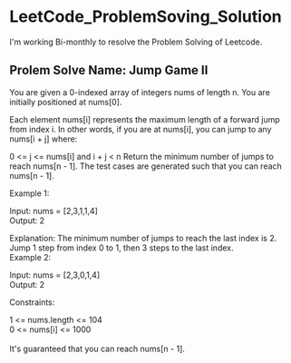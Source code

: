 # LeetCode_ProblemSoving_Solution
I'm working Bi-monthly to resolve the Problem Solving of Leetcode. 

## Prolem Solve Name: Jump Game II

You are given a 0-indexed array of integers nums of length n. You are initially positioned at nums[0].

Each element nums[i] represents the maximum length of a forward jump from index i. In other words, if you are at nums[i], you can jump to any nums[i + j] where:

0 <= j <= nums[i] and
i + j < n
Return the minimum number of jumps to reach nums[n - 1]. The test cases are generated such that you can reach nums[n - 1].

 

Example 1:

Input: nums = [2,3,1,1,4]
<br />Output: 2

Explanation: The minimum number of jumps to reach the last index is 2. Jump 1 step from index 0 to 1, then 3 steps to the last index.
<br />Example 2:

Input: nums = [2,3,0,1,4]
<br />Output: 2
 

Constraints:

1 <= nums.length <= 104<br />
0 <= nums[i] <= 1000<br />
<br />It's guaranteed that you can reach nums[n - 1].
